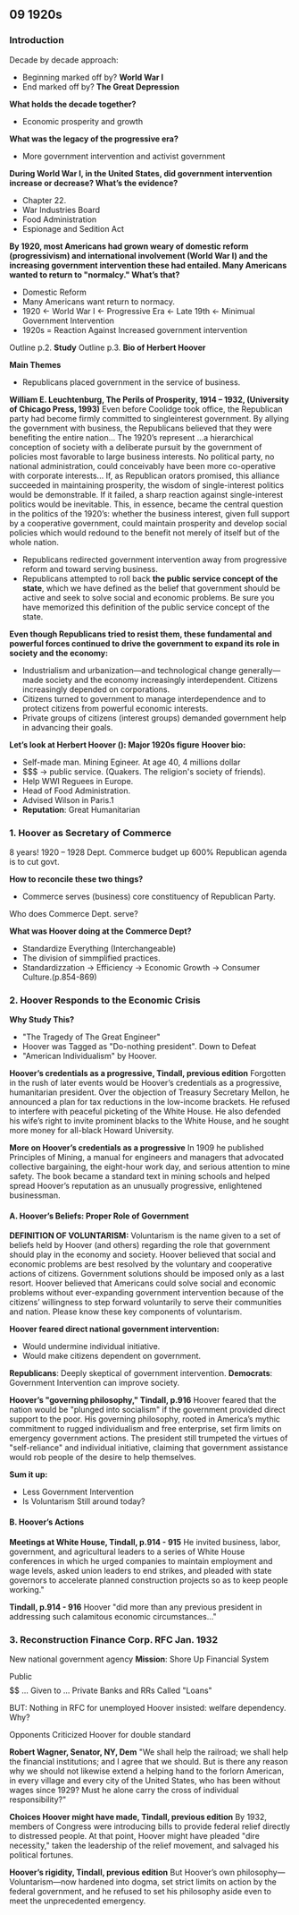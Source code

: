 ## 09 1920s

### Introduction
Decade by decade approach:
+ Beginning marked off by? **World War I**
+ End marked off by? **The Great Depression**

**What holds the decade together?**
+ Economic prosperity and growth

**What was the legacy of the progressive era?**
+ More government intervention and activist government

**During World War I, in the United States, did government intervention increase or decrease? What’s the evidence?**
+ Chapter 22.
+ War Industries Board
+ Food Administration
+ Espionage and Sedition Act

**By 1920, most Americans had grown weary of domestic reform (progressivism) and international involvement (World War I) and the increasing government intervention these had entailed. Many Americans wanted to return to "normalcy." What’s that?**
+ Domestic Reform
+ Many Americans want return to normacy.
+ 1920 $\leftarrow$ World War I $\leftarrow$ Progressive Era $\leftarrow$ Late 19th $\leftarrow$ Minimual Government Intervention
+ 1920s = Reaction Against Increased government intervention

Outline p.2. **Study**
Outline p.3. **Bio of Herbert Hoover**

**Main Themes**
+ Republicans placed government in the service of business.

**William E. Leuchtenburg, The Perils of Prosperity, 1914 – 1932, (University of Chicago Press, 1993)**
Even before Coolidge took office, the Republican party had become firmly committed to singleinterest government. By allying the government with business, the Republicans believed that they were benefiting the entire nation... The 1920’s represent ...a hierarchical conception of society with a deliberate pursuit by the government of policies most favorable to large business interests. No political party, no national administration, could conceivably have been more co-operative with corporate interests... If, as Republican orators promised, this alliance succeeded in maintaining prosperity, the wisdom of single-interest politics would be demonstrable. If it failed, a sharp reaction against single-interest politics would be inevitable. This, in essence, became the central question in the politics of the 1920’s: whether the business interest, given full support by a cooperative government, could maintain prosperity and develop social policies which would redound to the benefit not merely of itself but of the whole nation.
+ Republicans redirected government intervention away from progressive reform and toward serving business.
+ Republicans attempted to roll back **the public service concept of the state**, which we have defined as the belief that government should be active and seek to solve social and economic problems. Be sure you have memorized this definition of the public service concept of the state.

**Even though Republicans tried to resist them, these fundamental and powerful forces continued to drive the government to expand its role in society and the economy:**
+ Industrialism and urbanization—and technological change generally—made society and the economy increasingly interdependent. Citizens increasingly depended on corporations.
+ Citizens turned to government to manage interdependence and to protect citizens from powerful economic interests.
+ Private groups of citizens (interest groups) demanded government help in advancing their goals.

**Let’s look at Herbert Hoover (): Major 1920s figure**
**Hoover bio:**
+ Self-made man. Mining Egineer. At age 40, 4 millions dollar
+ \$\$\$ $\to$ public service. (Quakers. The religion's society of friends).
+ Help WWI Reguees in Europe.
+ Head of Food Administration.
+ Advised Wilson in Paris.1
+ **Reputation**: Great Humanitarian

### 1. Hoover as Secretary of Commerce
8 years! 1920 – 1928
Dept. Commerce budget up 600%
Republican agenda is to cut govt.

**How to reconcile these two things?**
+ Commerce serves (business) core constituency of Republican Party.

Who does Commerce Dept. serve?

**What was Hoover doing at the Commerce Dept?**
+ Standardize Everything (Interchangeable)
+ The division of simmplified practices.
+ Standardizzation $\to$ Efficiency $\to$ Economic Growth $\to$ Consumer Culture.(p.854-869)

### 2. Hoover Responds to the Economic Crisis
**Why Study This?**
+ "The Tragedy of The Great Engineer"
+ Hoover was Tagged as "Do-nothing president". Down to Defeat
+ "American Individualism" by Hoover.

**Hoover’s credentials as a progressive, Tindall, previous edition**
Forgotten in the rush of later events would be Hoover’s credentials as a progressive, humanitarian president. Over the objection of Treasury Secretary Mellon, he announced a plan for tax reductions in the low-income brackets. He refused to interfere with peaceful picketing of the White House. He also defended his wife’s right to invite prominent blacks to the White House, and he sought more money for all-black Howard University.

**More on Hoover’s credentials as a progressive**
In 1909 he published Principles of Mining, a manual for engineers and managers that advocated collective bargaining, the eight-hour work day, and serious attention to mine safety. The book became a standard text in mining schools and helped spread Hoover’s reputation as an unusually progressive, enlightened businessman.

#### A. Hoover’s Beliefs: Proper Role of Government
**DEFINITION OF VOLUNTARISM:**
Voluntarism is the name given to a set of beliefs held by Hoover (and others) regarding the role that government should play in the economy and society. Hoover believed that social and economic problems are best resolved by the voluntary and cooperative actions of citizens. Government solutions should be imposed only as a last resort. Hoover believed that Americans could solve social and economic problems without ever-expanding government intervention because of the citizens’ willingness to step forward voluntarily to serve their communities and nation. Please know these key components of voluntarism.

**Hoover feared direct national government intervention:**
+ Would undermine individual initiative.
+ Would make citizens dependent on government.

**Republicans**: Deeply skeptical of government intervention.
**Democrats**: Government Intervention can improve society.

**Hoover’s "governing philosophy," Tindall, p.916**
Hoover feared that the nation would be "plunged into socialism" if the government provided direct support to the poor. His governing philosophy, rooted in America’s mythic commitment to rugged individualism and free enterprise, set firm limits on emergency government actions. The president still trumpeted the virtues of "self-reliance" and individual initiative, claiming that government assistance would rob people of the desire to help themselves.

**Sum it up:**
+ Less Government Intervention
+ Is Voluntarism Still around today?

#### B. Hoover’s Actions
**Meetings at White House, Tindall, p.914 - 915**
He invited business, labor, government, and agricultural leaders to a series of White House conferences in which he urged companies to maintain employment and wage levels, asked union leaders to end strikes, and pleaded with state governors to accelerate planned construction projects so as to keep people working."

**Tindall, p.914 - 916**
Hoover "did more than any previous president in addressing such calamitous economic circumstances..."

### 3. Reconstruction Finance Corp. RFC Jan. 1932
New national government agency
**Mission**: Shore Up Financial System

Public $$$$$$ ... Given to ... Private Banks and RRs
Called "Loans"

BUT: Nothing in RFC for unemployed
Hoover insisted: welfare dependency.
Why?

Opponents Criticized Hoover for double standard

**Robert Wagner, Senator, NY, Dem**
"We shall help the railroad; we shall help the financial institutions; and I agree that we should. But is there any reason why we should not likewise extend a helping hand to the forlorn American, in every village and every city of the United States, who has been without wages since 1929? Must
he alone carry the cross of individual responsibility?"

**Choices Hoover might have made, Tindall, previous edition**
By 1932, members of Congress were introducing bills to provide federal relief directly to distressed people.
At that point, Hoover might have pleaded "dire necessity," taken the leadership of the relief movement, and salvaged his political fortunes.

**Hoover’s rigidity, Tindall, previous edition**
But Hoover’s own philosophy—Voluntarism—now hardened into dogma, set strict limits on action by the federal government, and he refused to set his philosophy aside even to meet the unprecedented emergency.
